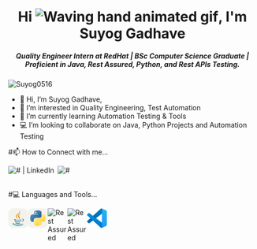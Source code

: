 <h1 align="center">Hi <img src="https://raw.githubusercontent.com/nixin72/nixin72/master/wave.gif"
         alt="Waving hand animated gif"
         height="45"
         width="45" />, I'm Suyog Gadhave</h1>
<h5 align="center">
Quality Engineer Intern at RedHat | BSc Computer Science Graduate | Proficient in Java, Rest Assured, Python, and Rest APIs Testing.
</h5>
<p align="left"> <img src="https://komarev.com/ghpvc/?username=Suyog0516&label=Profile%20views&color=0e75b6&style=flat" alt="Suyog0516" /> </p>
<p>

- 👋 Hi, I’m Suyog Gadhave,
- 👀 I’m interested in Quality Engineering, Test Automation
- 🌱 I’m currently learning Automation Testing & Tools
- 💻 I’m looking to collaborate on Java, Python Projects and Automation Testing

#📫 How to Connect with me...

[<img align="left" alt="# | LinkedIn" width="100px" src="https://img.shields.io/badge/LinkedIn-0077B5?style=for-the-badge&logo=linkedin&logoColor=white"/>](https://www.linkedin.com/in/suyog-gadhave-b7424b248/)
[<img align="left" alt="#" width="115px" src="https://img.shields.io/badge/Instagram-E4405F?style=for-the-badge&logo=instagram&logoColor=white" />](https://www.instagram.com/gadhave_suyog/)

<br />
<br />

#💻 Languages and Tools...

[<img align="left" alt="Java" width="40px" src="https://github.com/tandpfun/skill-icons/blob/main/icons/Java-Light.svg"/>](https://www.java.com/en/)
[<img align="left" alt="Python" width="40px" src="https://github.com/tandpfun/skill-icons/blob/main/icons/Python-Light.svg"/>](https://www.python.org)
[<img align="left" alt="Rest Assured" width="40px" src="https://rest-assured.io/img/logo-transparent.png"/>](https://rest-assured.io/)
[<img align="left" alt="Rest Assured" width="40px" src="https://upload.wikimedia.org/wikipedia/commons/e/e4/Robot-framework-logo.png"/>](https://robotframework.org/)
[<img align="left" alt="Visual Studio Code" width="40px" src="https://raw.githubusercontent.com/github/explore/80688e429a7d4ef2fca1e82350fe8e3517d3494d/topics/visual-studio-code/visual-studio-code.png" />](https://code.visualstudio.com/)

<!---
Suyog0516/Suyog0516 is a ✨ special ✨ repository because its `README.md` (this file) appears on your GitHub profile.
You can click the Preview link to take a look at your changes.
--->

